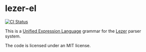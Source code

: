 # lezer-el

[![CI Status](https://img.shields.io/github/workflow/status/nikku/lezer-el/CI/main)](https://github.com/nikku/lezer-el/actions?query=workflow%3ACI)

This is a [Unified Expression Language](https://en.wikipedia.org/wiki/Unified_Expression_Language) grammar for the
[Lezer](https://lezer.codemirror.net/) parser system.

The code is licensed under an MIT license.
